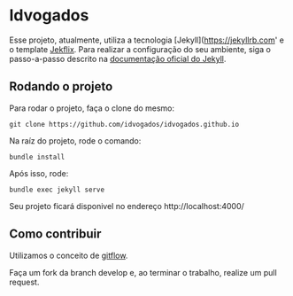 # Idvogados

Esse projeto, atualmente, utiliza a tecnologia [Jekyll](https://jekyllrb.com' e o template [Jekflix](https://github.com/thiagorossener/jekflix-template). Para realizar a configuração do seu ambiente, siga o passo-a-passo descrito na [documentação oficial do Jekyll](https://jekyllrb.com/docs/).

## Rodando o projeto

Para rodar o projeto, faça o clone do mesmo:

````
git clone https://github.com/idvogados/idvogados.github.io
````

Na raíz do projeto, rode o comando:

````
bundle install
`````

Após isso, rode:

````
bundle exec jekyll serve
`````

Seu projeto ficará disponivel no endereço http://localhost:4000/

## Como contribuir

Utilizamos o conceito de [gitflow](https://www.atlassian.com/br/git/tutorials/comparing-workflows/gitflow-workflow). 

Faça um fork da branch develop e, ao terminar o trabalho, realize um pull request. 





